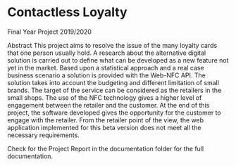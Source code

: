 # Contactless Loyalty
 Final Year Project 2019/2020

Abstract
This project aims to resolve the issue of the many loyalty cards that one person usually hold. A research about the alternative digital solution is carried out to define what can be developed as a new feature not yet in the market. Based upon a statistical approach and a real case business scenario a solution is provided with the Web-NFC API. 
The solution takes into account the budgeting and different limitation of small brands. The target of the service can be considered as the retailers in the small shops. The use of the NFC technology gives a higher level of engagement between the retailer and the customer. At the end of this project, the software developed gives the opportunity for the customer to engage with the retailer. From the retailer point of the view, the web application implemented for this beta version does not meet all the necessary requirements.

Check for the Project Report in the documentation folder for the full documentation.
